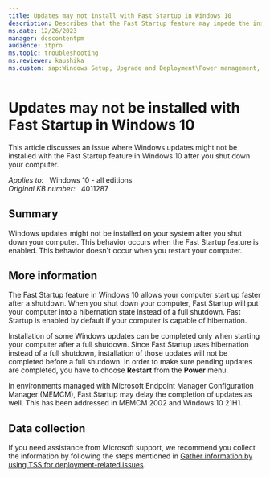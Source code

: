 ```yaml
---
title: Updates may not install with Fast Startup in Windows 10
description: Describes that the Fast Startup feature may impede the installation of certain Windows 10 updates.
ms.date: 12/26/2023
manager: dcscontentpm
audience: itpro
ms.topic: troubleshooting
ms.reviewer: kaushika
ms.custom: sap:Windows Setup, Upgrade and Deployment\Power management, csstroubleshoot
---
```

# Updates may not be installed with Fast Startup in Windows 10

This article discusses an issue where Windows updates might not be installed with the Fast Startup feature in Windows 10 after you shut down your computer.

_Applies to:_ &nbsp; Windows 10 - all editions  
_Original KB number:_ &nbsp; 4011287

## Summary

Windows updates might not be installed on your system after you shut down your computer. This behavior occurs when the Fast Startup feature is enabled. This behavior doesn't occur when you restart your computer.

## More information

The Fast Startup feature in Windows 10 allows your computer start up faster after a shutdown. When you shut down your computer, Fast Startup will put your computer into a hibernation state instead of a full shutdown. Fast Startup is enabled by default if your computer is capable of hibernation.

Installation of some Windows updates can be completed only when starting your computer after a full shutdown. Since Fast Startup uses hibernation instead of a full shutdown, installation of those updates will not be completed before a full shutdown. In order to make sure pending updates are completed, you have to choose **Restart** from the **Power** menu.

In environments managed with Microsoft Endpoint Manager Configuration Manager (MEMCM), Fast Startup may delay the completion of updates as well. This has been addressed in MEMCM 2002 and Windows 10 21H1.

## Data collection

If you need assistance from Microsoft support, we recommend you collect the information by following the steps mentioned in [Gather information by using TSS for deployment-related issues](../windows-troubleshooters/gather-information-using-tss-deployment.md).

